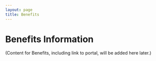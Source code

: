 ```yaml
---
layout: page
title: Benefits
---
```


# Benefits Information

(Content for Benefits, including link to portal, will be added here later.)
